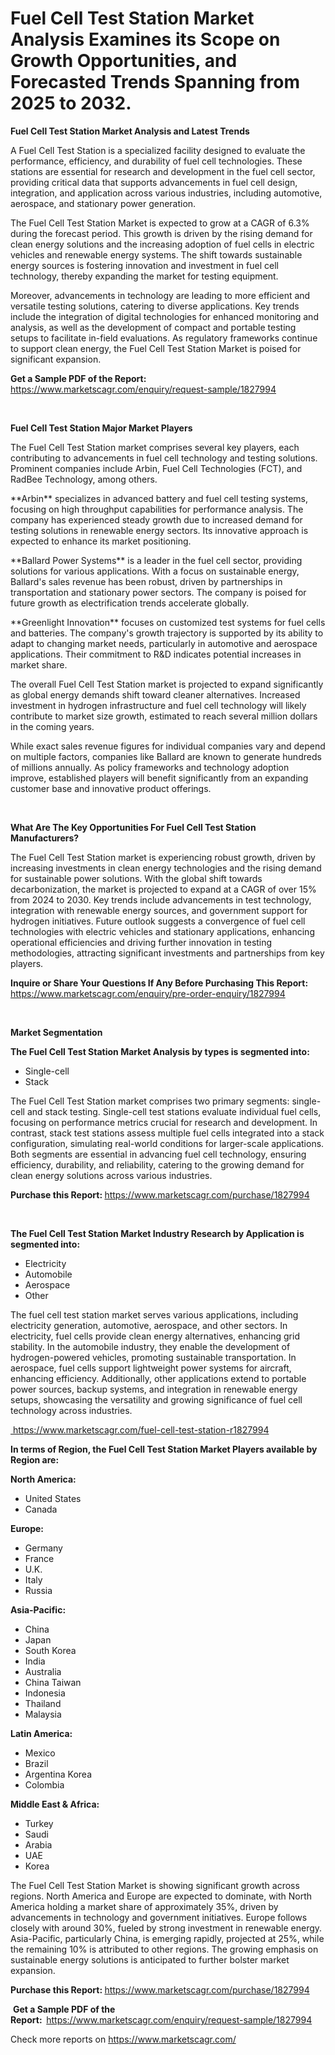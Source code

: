 <p><h1>Fuel Cell Test Station Market Analysis Examines its Scope on Growth Opportunities, and Forecasted Trends Spanning from 2025 to 2032.</h1></p><p><strong>Fuel Cell Test Station Market Analysis and Latest Trends</strong></p>
<p><p>A Fuel Cell Test Station is a specialized facility designed to evaluate the performance, efficiency, and durability of fuel cell technologies. These stations are essential for research and development in the fuel cell sector, providing critical data that supports advancements in fuel cell design, integration, and application across various industries, including automotive, aerospace, and stationary power generation.</p><p>The Fuel Cell Test Station Market is expected to grow at a CAGR of 6.3% during the forecast period. This growth is driven by the rising demand for clean energy solutions and the increasing adoption of fuel cells in electric vehicles and renewable energy systems. The shift towards sustainable energy sources is fostering innovation and investment in fuel cell technology, thereby expanding the market for testing equipment.</p><p>Moreover, advancements in technology are leading to more efficient and versatile testing solutions, catering to diverse applications. Key trends include the integration of digital technologies for enhanced monitoring and analysis, as well as the development of compact and portable testing setups to facilitate in-field evaluations. As regulatory frameworks continue to support clean energy, the Fuel Cell Test Station Market is poised for significant expansion.</p></p>
<p><strong>Get a Sample PDF of the Report:&nbsp;</strong> <a href="https://www.marketscagr.com/enquiry/request-sample/1827994?utm_campaign=2202&utm_medium=2&utm_source=Github&utm_content=ia&utm_term=13022025&utm_id=fuel-cell-test-station">https://www.marketscagr.com/enquiry/request-sample/1827994</a></p>
<p>&nbsp;</p>
<p><strong>Fuel Cell Test Station Major Market Players</strong></p>
<p><p>The Fuel Cell Test Station market comprises several key players, each contributing to advancements in fuel cell technology and testing solutions. Prominent companies include Arbin, Fuel Cell Technologies (FCT), and RadBee Technology, among others.</p><p>**Arbin** specializes in advanced battery and fuel cell testing systems, focusing on high throughput capabilities for performance analysis. The company has experienced steady growth due to increased demand for testing solutions in renewable energy sectors. Its innovative approach is expected to enhance its market positioning.</p><p>**Ballard Power Systems** is a leader in the fuel cell sector, providing solutions for various applications. With a focus on sustainable energy, Ballard's sales revenue has been robust, driven by partnerships in transportation and stationary power sectors. The company is poised for future growth as electrification trends accelerate globally.</p><p>**Greenlight Innovation** focuses on customized test systems for fuel cells and batteries. The company's growth trajectory is supported by its ability to adapt to changing market needs, particularly in automotive and aerospace applications. Their commitment to R&D indicates potential increases in market share.</p><p>The overall Fuel Cell Test Station market is projected to expand significantly as global energy demands shift toward cleaner alternatives. Increased investment in hydrogen infrastructure and fuel cell technology will likely contribute to market size growth, estimated to reach several million dollars in the coming years.</p><p>While exact sales revenue figures for individual companies vary and depend on multiple factors, companies like Ballard are known to generate hundreds of millions annually. As policy frameworks and technology adoption improve, established players will benefit significantly from an expanding customer base and innovative product offerings.</p></p>
<p>&nbsp;</p>
<p><strong>What Are The Key Opportunities For Fuel Cell Test Station Manufacturers?</strong></p>
<p><p>The Fuel Cell Test Station market is experiencing robust growth, driven by increasing investments in clean energy technologies and the rising demand for sustainable power solutions. With the global shift towards decarbonization, the market is projected to expand at a CAGR of over 15% from 2024 to 2030. Key trends include advancements in test technology, integration with renewable energy sources, and government support for hydrogen initiatives. Future outlook suggests a convergence of fuel cell technologies with electric vehicles and stationary applications, enhancing operational efficiencies and driving further innovation in testing methodologies, attracting significant investments and partnerships from key players.</p></p>
<p><strong>Inquire or Share Your Questions If Any Before Purchasing This Report:</strong> <a href="https://www.marketscagr.com/enquiry/pre-order-enquiry/1827994?utm_campaign=2202&utm_medium=2&utm_source=Github&utm_content=ia&utm_term=13022025&utm_id=fuel-cell-test-station">https://www.marketscagr.com/enquiry/pre-order-enquiry/1827994</a></p>
<p>&nbsp;</p>
<p><strong>Market Segmentation</strong></p>
<p><strong>The Fuel Cell Test Station Market Analysis by types is segmented into:</strong></p>
<p><ul><li>Single-cell</li><li>Stack</li></ul></p>
<p><p>The Fuel Cell Test Station market comprises two primary segments: single-cell and stack testing. Single-cell test stations evaluate individual fuel cells, focusing on performance metrics crucial for research and development. In contrast, stack test stations assess multiple fuel cells integrated into a stack configuration, simulating real-world conditions for larger-scale applications. Both segments are essential in advancing fuel cell technology, ensuring efficiency, durability, and reliability, catering to the growing demand for clean energy solutions across various industries.</p></p>
<p><strong>Purchase this Report:&nbsp;</strong><a href="https://www.marketscagr.com/purchase/1827994?utm_campaign=2202&utm_medium=2&utm_source=Github&utm_content=ia&utm_term=13022025&utm_id=fuel-cell-test-station">https://www.marketscagr.com/purchase/1827994</a></p>
<p>&nbsp;</p>
<p><strong>The Fuel Cell Test Station Market Industry Research by Application is segmented into:</strong></p>
<p><ul><li>Electricity</li><li>Automobile</li><li>Aerospace</li><li>Other</li></ul></p>
<p><p>The fuel cell test station market serves various applications, including electricity generation, automotive, aerospace, and other sectors. In electricity, fuel cells provide clean energy alternatives, enhancing grid stability. In the automobile industry, they enable the development of hydrogen-powered vehicles, promoting sustainable transportation. In aerospace, fuel cells support lightweight power systems for aircraft, enhancing efficiency. Additionally, other applications extend to portable power sources, backup systems, and integration in renewable energy setups, showcasing the versatility and growing significance of fuel cell technology across industries.</p></p>
<p><a href="https://www.marketscagr.com/fuel-cell-test-station-r1827994?utm_campaign=2202&utm_medium=2&utm_source=Github&utm_content=ia&utm_term=13022025&utm_id=fuel-cell-test-station">&nbsp;https://www.marketscagr.com/fuel-cell-test-station-r1827994</a></p>
<p><strong>In terms of Region, the Fuel Cell Test Station Market Players available by Region are:</strong></p>
<p>
    <p> <strong> North America: </strong>
        <ul>
            <li>United States</li>
            <li>Canada</li>
        </ul>
        </p> 
    <p> <strong> Europe: </strong>
        <ul>
            <li>Germany</li>
            <li>France</li>
            <li>U.K.</li>
            <li>Italy</li>
            <li>Russia</li>
        </ul>
        </p> 
    <p> <strong> Asia-Pacific: </strong>
        <ul>
            <li>China</li>
            <li>Japan</li>
            <li>South Korea</li>
            <li>India</li>
            <li>Australia</li>
            <li>China Taiwan</li>
            <li>Indonesia</li>
            <li>Thailand</li>
            <li>Malaysia</li>
        </ul>
        </p> 
    <p> <strong> Latin America: </strong>
        <ul>
            <li>Mexico</li>
            <li>Brazil</li>
            <li>Argentina Korea</li>
            <li>Colombia</li>
        </ul>
        </p> 
    <p> <strong> Middle East & Africa: </strong>
        <ul>
            <li>Turkey</li>
            <li>Saudi</li>
            <li>Arabia</li>
            <li>UAE</li>
            <li>Korea</li>
        </ul>
    </p>
    </p>
<p><p>The Fuel Cell Test Station Market is showing significant growth across regions. North America and Europe are expected to dominate, with North America holding a market share of approximately 35%, driven by advancements in technology and government initiatives. Europe follows closely with around 30%, fueled by strong investment in renewable energy. Asia-Pacific, particularly China, is emerging rapidly, projected at 25%, while the remaining 10% is attributed to other regions. The growing emphasis on sustainable energy solutions is anticipated to further bolster market expansion.</p></p>
<p><strong>Purchase this Report: </strong><a href="https://www.marketscagr.com/purchase/1827994?utm_campaign=2202&utm_medium=2&utm_source=Github&utm_content=ia&utm_term=13022025&utm_id=fuel-cell-test-station">https://www.marketscagr.com/purchase/1827994</a></p>
<p>&nbsp;<strong>Get a Sample PDF of the Report:&nbsp;&nbsp;</strong><a href="https://www.marketscagr.com/enquiry/request-sample/1827994?utm_campaign=2202&utm_medium=2&utm_source=Github&utm_content=ia&utm_term=13022025&utm_id=fuel-cell-test-station">https://www.marketscagr.com/enquiry/request-sample/1827994</a></p>
<p><strong></strong></p>
<p>Check more reports on <a href="https://www.marketscagr.com/?utm_campaign=2202&utm_medium=2&utm_source=Github&utm_content=ia&utm_term=13022025&utm_id=fuel-cell-test-station">https://www.marketscagr.com/</a></p>